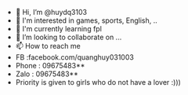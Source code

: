 - 👋 Hi, I’m @huydq3103
- 👀 I'm interested in games, sports, English, ..
- 🌱 I'm currently learning fpl
- 💞️ I’m looking to collaborate on ...
- 📫 How to reach me 
-  FB :facebook.com/quanghuy031003 
-  Phone : 09675483** 
-  Zalo :  09675483** 
-  Priority is given to girls who do not have a lover :)))

<!---
huydq3103/huydq3103 is a ✨ special ✨ repository because its `README.md` (this file) appears on your GitHub profile.
You can click the Preview link to take a look at your changes.
--->
